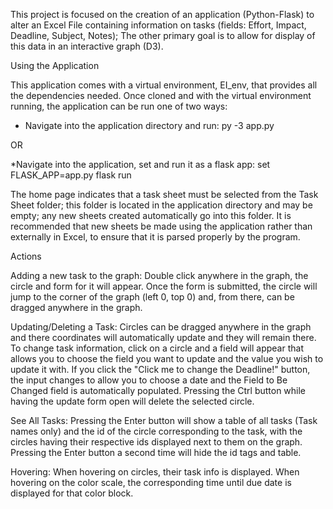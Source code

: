 This project is focused on the creation of an application (Python-Flask) to alter an Excel File containing information on tasks (fields: Effort, Impact, 
Deadline, Subject, Notes); The other primary goal is to allow for display of this data in an interactive graph (D3).

Using the Application

This application comes with a virtual environment, EI_env, that provides all the dependencies needed. Once cloned
and with the virtual environment running, the application can be run one of two ways:

* Navigate into the application directory and run:
    py -3 app.py

OR

*Navigate into the application, set and run it as a flask app:
    set FLASK_APP=app.py
    flask run

The home page indicates that a task sheet must be selected from the Task Sheet folder; this folder is located
in the application directory and may be empty; any new sheets created automatically go into this folder.
It is recommended that new sheets be made using the application rather than externally in Excel, to ensure that it is
parsed properly by the program.

Actions

Adding a new task to the graph:
    Double click anywhere in the graph, the circle and form for it will appear. Once the form is submitted, the circle
    will jump to the corner of the graph (left 0, top 0) and, from there, can be dragged anywhere in the graph.

Updating/Deleting a Task:
    Circles can be dragged anywhere in the graph and there coordinates will automatically update and they will remain there.
    To change task information, click on a circle and a field will appear that allows you to choose the field you want
    to update and the value you wish to update it with. If you click the "Click me to change the Deadline!" button, the
    input changes to allow you to choose a date and the Field to Be Changed field is automatically populated.
    Pressing the Ctrl button while having the update form open will delete the selected circle.

See All Tasks:
    Pressing the Enter button will show a table of all tasks (Task names only) and the id of the circle corresponding
    to the task, with the circles having their respective ids displayed next to them on the graph. Pressing the Enter
    button a second time will hide the id tags and table.

Hovering:
    When hovering on circles, their task info is displayed. When hovering on the color scale, the corresponding time
    until due date is displayed for that color block.